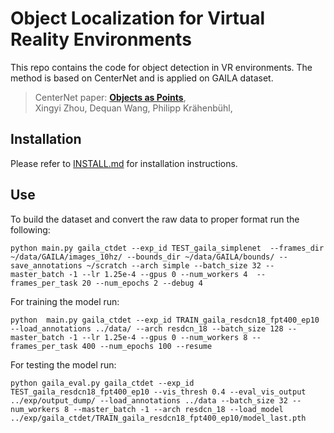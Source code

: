 # Object Localization for Virtual Reality Environments
This repo contains the code for object detection in VR environments. The method is based on CenterNet and is applied on GAILA dataset.  



> CenterNet paper:
> [**Objects as Points**](http://arxiv.org/abs/1904.07850),            
> Xingyi Zhou, Dequan Wang, Philipp Kr&auml;henb&uuml;hl,              

## Installation

Please refer to [INSTALL.md](readme/INSTALL.md) for installation instructions.

## Use

To build the dataset and convert the raw data to proper format run the following:

~~~
python main.py gaila_ctdet --exp_id TEST_gaila_simplenet  --frames_dir ~/data/GAILA/images_10hz/ --bounds_dir ~/data/GAILA/bounds/ --save_annotations ~/scratch --arch simple --batch_size 32 --master_batch -1 --lr 1.25e-4 --gpus 0 --num_workers 4  --frames_per_task 20 --num_epochs 2 --debug 4
~~~

For training the model run:   

~~~
python  main.py gaila_ctdet --exp_id TRAIN_gaila_resdcn18_fpt400_ep10  --load_annotations ../data/ --arch resdcn_18 --batch_size 128 --master_batch -1 --lr 1.25e-4 --gpus 0 --num_workers 8 --frames_per_task 400 --num_epochs 100 --resume
~~~

For testing the model run:

~~~
python gaila_eval.py gaila_ctdet --exp_id TEST_gaila_resdcn18_fpt400_ep10 --vis_thresh 0.4 --eval_vis_output ../exp/output_dump/ --load_annotations ../data --batch_size 32 --num_workers 8 --master_batch -1 --arch resdcn_18 --load_model ../exp/gaila_ctdet/TRAIN_gaila_resdcn18_fpt400_ep10/model_last.pth
~~~
